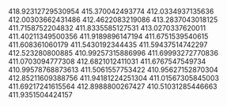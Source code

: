 418.92312729530954
415.370042493774
412.0334937135636
412.00303662431486
412.4622083219086
413.2837043018125
411.7158752204832
411.8335585127531
413.0270337620011
411.40211349500356
411.9189896147194
411.6751539540615
411.608361060179
411.5430192344435
411.59437514742297
412.523280800885
410.99257315886996
411.69993272770836
411.0703094777308
412.6821012411031
411.6767547549734
410.99578768873613
411.5061557753422
410.95627152870304
412.85211609388756
411.94181224251304
411.01567305845003
411.69217241615564
412.8988800267427
410.51031285446663
411.9351504424157